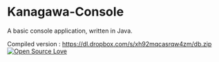# Kanagawa-Console
A basic console application, written in Java.

Compiled version : https://dl.dropbox.com/s/xh92mqcasrqw4zm/db.zip <br />
[![Open Source Love](https://badges.frapsoft.com/os/v2/open-source.svg?v=103)](https://github.com/ellerbrock/open-source-badges/)
